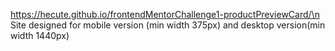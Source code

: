 https://hecute.github.io/frontendMentorChallenge1-productPreviewCard/\n
Site designed for mobile version (min width 375px) and desktop version(min width 1440px)
